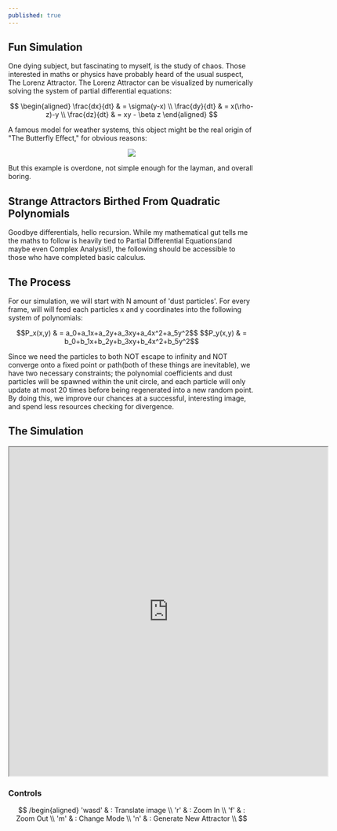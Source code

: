 ```yaml
---
published: true
---
```

## Fun Simulation

One dying subject, but fascinating to myself, is the study of chaos. Those interested in maths or physics have probably heard of the usual suspect, The Lorenz Attractor. The Lorenz Attractor can be visualized by numerically solving the system of partial differential equations:
<p align="center">
$$
\begin{aligned}
\frac{dx}{dt} & = \sigma(y-x) \\
\frac{dy}{dt} & = x(\rho-z)-y \\  
\frac{dz}{dt} & = xy - \beta z  
\end{aligned}
$$    
</p>

A famous model for weather systems, this object might be the real origin of "The Butterfly Effect," for obvious reasons:

<p align="center">
  <img src="https://upload.wikimedia.org/wikipedia/commons/1/13/A_Trajectory_Through_Phase_Space_in_a_Lorenz_Attractor.gif">
</p>  

But this example is overdone, not simple enough for the layman, and overall boring.  

## Strange Attractors Birthed From Quadratic Polynomials
Goodbye differentials, hello recursion. While my mathematical gut tells me the maths to follow is heavily tied to Partial Differential Equations(and maybe even Complex Analysis!), the following should be accessible to those who have completed basic calculus. 

## The Process
For our simulation, we will start with N amount of 'dust particles'. For every frame, will will feed each particles x and y coordinates into the following system of polynomials:

<p align="center">
$$P_x(x,y) & = a_0+a_1x+a_2y+a_3xy+a_4x^2+a_5y^2$$  
$$P_y(x,y) & = b_0+b_1x+b_2y+b_3xy+b_4x^2+b_5y^2$$ 
</p>  

Since we need the particles to both NOT escape to infinity and NOT converge onto a fixed point or path(both of these things are inevitable), we have two necessary constraints; the polynomial coefficients and dust particles will be spawned within the unit circle, and each particle will only update at most 20 times before being regenerated into a new random point. By doing this, we improve our chances at a successful, interesting image, and spend less resources checking for divergence. 

## The Simulation 
<p align="center">
<iframe src="https://www.openprocessing.org/sketch/646277/embed/" width="650" height="670"></iframe>
</p>

### Controls
$$
/begin{aligned}
'wasd' & : Translate image \\
'r' & : Zoom In \\
'f' & : Zoom Out \\
'm' & : Change Mode \\
'n' & : Generate New Attractor \\
$$

